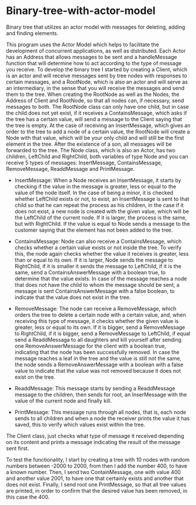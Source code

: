 # Binary-tree-with-actor-model
Binary tree that utilizes an actor model with messages for deleting, adding and finding elements.

  This program uses the Actor Model which helps to facilitate the development of concurrent applications, as well as
distributed. Each Actor has an Address that allows messages to be sent and a handleMessage function that will
determine how to act according to the type of message you receive.
To develop the binary tree I started by creating a Client, which is an actor and will receive messages sent by
tree nodes with responses to certain messages, and a RootNode, which is also an actor and will serve as an intermediary,
in the sense that you will receive the messages and send them to the tree. When creating the RootNode as well as the Nodes, the
Address of Client and RootNode, so that all nodes can, if necessary, send messages to both.
The RootNode class can only have one child, but in case the child does not yet exist, if it receives a ContainsMessage,
which asks if the tree has a certain value, will send a message to the Client saying that the tree is empty. At the
case of receiving an InsertMessage, which gives an order to the tree to add a node of a certain value, the RootNode
will create a Node with that value, which will be your only child and will still be the first element in the tree. After the existence of a
son, all messages will be forwarded to the tree.
The Node class, which is also an Actor, has two children, LeftChild and RightChild, both variables of type Node and
you can receive 5 types of messages: InsertMessage, ContainsMessage, RemoveMessage, ReaddMessage and PrintMessage.

  - InsertMessage: When a Node receives an InsertMessage, it starts by checking if the value in the message is
greater, less or equal to the value of the node itself. In the case of being a minor, it is checked whether LeftChild exists or not,
to exist, an InsertMessage is sent to that child so that he can repeat the process as his children, in the case
if it does not exist, a new node is created with the given value, which will be the LeftChild of the current node. If it is larger, the
process is the same, but with RightChild. If the value is equal to Node sends a message to the customer saying that the
element has not been added to the tree.

  - ContainsMessage: Node can also receive a ContainsMessage, which checks whether a certain value exists or
not inside the tree. To verify this, the node again checks whether the value it receives is greater, less than or equal to its
own. If it is larger, Node sends the message to RightChild, if it is smaller it sends the message to LeftChild,
if it is the same, send a ContainsAnswerMessage with a boolean true, to determine that the value exists. In case of
the message reaches a node that does not have the child to whom the message should be sent, a message is sent
ContainsAnswerMessage with a false boolean, to indicate that the value does not exist in the tree.

  - RemoveMessage: The node can receive a RemoveMessage, which orders the tree to delete a certain node with
a certain value, and, when receiving this type of message, it checks whether the given value is greater, less or equal to its
own. If it is bigger, send a RemoveMessage to RightChild, if it is bigger, send a RemoveMessage to
LeftChild, if equal send a ReaddMessaga to all daughters and kill yourself after sending one
RemoveAnswerMessage for the client with a boolean true, indicating that the node has been successfully removed. In case
the message reaches a leaf in the tree and the value is still not the same, the node sends a
RemoveAnswerMessage with a boolean with a false value to indicate that the value was not removed because it does not exist
on the tree.

  - ReaddMessage: This message starts by sending a ReaddMessage message to the children, then sends
for root, an InserMessage with the value of the current node and finally kill.

  - PrintMessage: This message runs through all nodes, that is, each node sends to all children and when a node
the receiver prints the value it has saved, this to verify which values ​​exist within the tree.

  The Client class, just checks what type of message it received depending on its content and prints a
message indicating the result of the message sent first.

  To test the functionality, I start by creating a tree with 10 nodes with random numbers between -2000 to 2000, from
then I add the number 400, to have a known number. Then, I send two ContainMessage, one with
value 400 and another value 2001, to have one that certainly exists and another that does not exist. Finally, I send root one
PrintMessage, so that all tree values ​​are printed, in order to confirm that the desired value has been removed, in this
case the 400.
